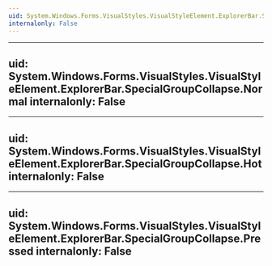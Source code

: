 ```yaml
---
uid: System.Windows.Forms.VisualStyles.VisualStyleElement.ExplorerBar.SpecialGroupCollapse
internalonly: False
---
```


---
uid: System.Windows.Forms.VisualStyles.VisualStyleElement.ExplorerBar.SpecialGroupCollapse.Normal
internalonly: False
---

---
uid: System.Windows.Forms.VisualStyles.VisualStyleElement.ExplorerBar.SpecialGroupCollapse.Hot
internalonly: False
---

---
uid: System.Windows.Forms.VisualStyles.VisualStyleElement.ExplorerBar.SpecialGroupCollapse.Pressed
internalonly: False
---

